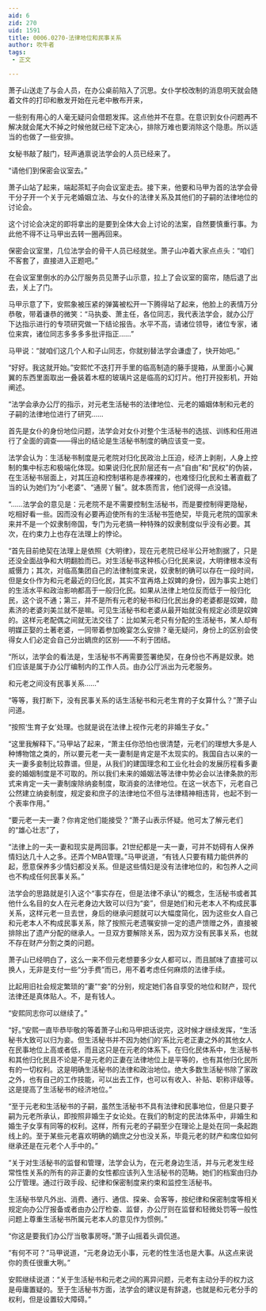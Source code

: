 ```yaml
---
aid: 6
zid: 270
uid: 1591
title: 0006.0270-法律地位和民事关系
author: 吹牛者
tags: 
 - 正文

---
```




  萧子山送走了与会人员，在办公桌前陷入了沉思。女仆学校改制的消息明天就会随着文件的打印和散发开始在元老中散布开来，

  一些别有用心的人毫无疑问会借题发挥。这点他并不在意。在意识到女仆问题再不解决就会尾大不掉之时候他就已经下定决心，排除万难也要消除这个隐患。所以适当的也做了一些安排。

  女秘书敲了敲门，轻声通禀说法学会的人员已经来了。

  “请他们到保密会议室去。”

  萧子山站了起来，端起茶缸子向会议室走去。接下来，他要和马甲为首的法学会骨干分子开一个关于元老婚姻立法、与女仆的法律关系及其他们的子嗣的法律地位的讨论会。

  这个讨论会决定的即将拿出的是要到全体大会上讨论的法案，自然要慎重行事。为此他不得不让马甲出去转一圈再回来。

  保密会议室里，几位法学会的骨干人员已经就坐。萧子山冲着大家点点头：“咱们不客套了，直接进入正题吧。”

  在会议室里倒水的办公厅服务员见萧子山示意，拉上了会议室的窗帘，随后退了出去，关上了门。

  马甲示意了下，安熙象被压紧的弹簧被松开一下腾得站了起来，他脸上的表情万分恭敬，带着谦恭的微笑：“马执委、萧主任，各位同志，我代表法学会，就办公厅下达指示进行的专项研究做一下结论报告。水平不高，请诸位领导，诸位专家，诸位来宾，诸位同志多多多多批评指正……”

  马甲说：“就咱们这几个人和子山同志，你就别替法学会谦虚了，快开始吧。”

  “好好。我这就开始。”安熙忙不迭打开手里的临高制造的藤手提箱，从里面小心翼翼的东西里面取出一叠装着木框的玻璃片这是临高的幻灯片。他打开投影机，开始阐述。

  “法学会承办公厅的指示，对元老生活秘书的法律地位、元老的婚姻体制和元老的子嗣的法律地位进行了研究……

  首先是女仆的身份地位问题，法学会对女仆对整个生活秘书的选拔、训练和任用进行了全面的调查——得出的结论是生活秘书制度的确应该变一变。

  法学会认为：生活秘书制度是元老院对归化民政治上压迫，经济上剥削，人身上控制的集中标志和极端化体现。如果说归化民阶层还有一点“自由”和“民权”的伪装，在生活秘书层面上，对其压迫和控制堪称是赤裸裸的，也难怪归化民和土著直截了当的认为她们为“小老婆”、“通房丫鬟”。就本质而言，他们说得一点没错。

  “……法学会的意见是：元老院不是不需要控制生活秘书，而是要控制得更隐秘，吃相好看一些。因而没有必要再迫使所有的生活秘书签绝契，毕竟元老院的国家未来并不是一个奴隶制帝国，专门为元老搞一种特殊的奴隶制度似乎没有必要。其次，在约束力上也存在法理上的悖论。

  “首先目前绝契在法理上是依照《大明律》，现在元老院已经半公开地割据了，只是还没全面战争和大明翻脸而已。对生活秘书这种核心归化民来说，大明律根本没有威慑力；其次，对临高集团自己的法律制度来说，奴隶制的确可以存在一段时间，但是女仆作为和元老最近的归化民，其实不宜再烙上奴婢的身份，因为事实上她们的生活水平和政治影响都高于一般归化民。如果从法律上地位反而低于一般归化民，这个说不通；第三，并不是所有元老的秘书和归化民出身的老婆都是奴婢，勋素济的老婆刘美兰就不是嘛。可见生活秘书和老婆从最开始就没有规定必须是奴婢的。这样元老配偶之间就无法交往了：比如某元老只有分配的生活秘书，某人却有明媒正娶的土著老婆，一同带着参加晚宴怎么安排？毫无疑问，身份上的区别会使得女人们必定会自己分出嫡庶的区别——不利于团结。

  “所以，法学会的看法是，生活秘书不再需要签署绝契，在身份也不再是奴隶。她们应该是属于办公厅编制内的工作人员。由办公厅派出为元老服务。

  和元老之间没有民事关系……”

  “等等，我打断下，没有民事关系的话生活秘书和元老生育的子女算什么？”萧子山问道。

  “按照‘生育子女’处理。也就是说在法律上视作元老的非婚生子女。”

  “这里我解释下。”马甲站了起来，“萧主任你恐怕也很清楚，元老们的理想大多是人种博物馆之类的，所以要元老一夫一妻制是肯定是不太现实的。我国自古以来的一夫一妻多妾制比较靠谱。但是，从我们的建国理念和工业化社会的发展历程看多妻妾的婚姻制度是不可取的。所以我们未来的婚姻法等法律中势必会以法律条款的形式来肯定一夫一妻制废除纳妾制度，取消妾的法律地位。在这一状态下，元老自己公然建立纳妾制度，规定妾和庶子的法律地位不但与法律精神相违背，也起不到一个表率作用。”

  “要元老一夫一妻？你肯定他们能接受？”萧子山表示怀疑。他可太了解元老们的“雄心壮志”了，

  “法律上的一夫一妻和现实是两回事。21世纪都是一夫一妻，可并不妨碍有人保养情妇达几十人之多。还弄个MBA管理。”马甲说道，“有钱人只要有精力能供养的起，愿意保养多少情妇都没关系。但是这些情妇是没有法律地位的，和包养人之间也不构成任何民事关系。”

  法学会的思路就是引入这个“事实存在，但是法律不承认”的概念，生活秘书或者其他什么名目的女人在元老身边大致可以归为“妾”，但是她们和元老本人不构成民事关系，这样元老一旦去世，身后的继承问题就可以大幅度简化，因为这些女人自己和元老本人不构成民事关系，除了按照元老遗嘱安排一定的遗产馈赠之外，直接被排除出了遗产分配的继承人。一旦双方要解除关系，因为双方没有民事关系，也就不存在财产分割之类的问题。

  萧子山已经明白了，这么一来不但元老想要多少女人都可以，而且腻味了直接可以换人，无非是支付一些“分手费”而已，用不着考虑任何麻烦的法律手续。

  比起用旧社会规定繁琐的“妻”“妾”的分别，规定她们各自享受的地位和财产，现代法律还是真体贴人。不，是有钱人。

  “安熙同志你可以继续了。”

  “好。”安熙一直毕恭毕敬的等着萧子山和马甲把话说完，这时候才继续发挥，“生活秘书大致可以归为妾。但生活秘书并不因为她们的‘系比元老正妻之外的其他女人在民事地位上高或者低，而且这只是在元老的体系下。在归化民体系中，生活秘书和其他归化民且不论是不是元老的正妻在法律地位上是平等的，也有其他归化民所有的一切权利。这是明确生活秘书的法律和政治地位。绝大多数生活秘书除了家政之外，也有自己的工作技能，可以出去工作，也可以有收入、补贴、职称评级等。这是提高了生活秘书的经济地位。”

  “至于元老和生活秘书的子嗣，虽然生活秘书不具有法律和民事地位，但是只要子嗣为元老所承认，即按照非婚生子女论处。在我们的制定的民法体系中，非婚生和婚生子女享有同等的权利。这样，所有元老的子嗣至少在理论上是处在同一条起跑线上的。至于某些元老喜欢明确的嫡庶之分也没关系，毕竟元老的财产和席位如何继承还是在元老个人手中的。”

  “关于对生活秘书的监督和管理，法学会认为，在元老身边生活，并与元老发生经常性性关系的所有的非正妻的女性都应该列入生活秘书的范畴。她们的档案由归办公厅管理。通过行政手段、纪律和保密制度来约束和监控生活秘书。

  生活秘书举凡外出、消费、通行、通信、探亲、会客等，按纪律和保密制度等相关规定向办公厅报备或者由办公厅检查、监督，办公厅则在监督和轻微处罚等一般性问题上尊重生活秘书所属元老本人的意见作为惯例。”

  “你这是要我们办公厅当敬事房呀。”萧子山摇着头调侃道。

  “有何不可？”马甲说道，“元老身边无小事，元老的性生活也是大事。从这点来说你的责任很重大咧。”

  安熙继续说道：“关于生活秘书和元老之间的离异问题，元老有主动分手的权力这是毋庸置疑的。至于生活秘书方面，法学会的建议是有辞退，也就是和元老分手的权利，但是设置较大障碍。”


